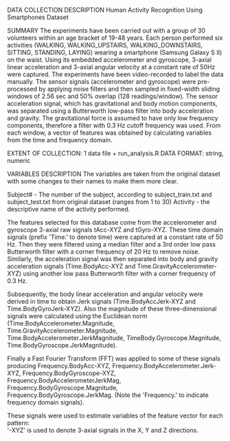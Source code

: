 DATA COLLECTION DESCRIPTION
Human Activity Recognition Using Smartphones Dataset

SUMMARY
The experiments have been carried out with a group of 30 volunteers within an age bracket of 19-48 years. Each person performed six activities (WALKING, WALKING_UPSTAIRS, WALKING_DOWNSTAIRS, SITTING, STANDING, LAYING) wearing a smartphone (Samsung Galaxy S II) on the waist. Using its embedded accelerometer and gyroscope, 3-axial linear acceleration and 3-axial angular velocity at a constant rate of 50Hz were captured. The experiments have been video-recorded to label the data manually.
The sensor signals (accelerometer and gyroscope) were pre-processed by applying noise filters and then sampled in fixed-width sliding windows of 2.56 sec and 50% overlap (128 readings/window). The sensor acceleration signal, which has gravitational and body motion components, was separated using a Butterworth low-pass filter into body acceleration and gravity. The gravitational force is assumed to have only low frequency components, therefore a filter with 0.3 Hz cutoff frequency was used. From each window, a vector of features was obtained by calculating variables from the time and frequency domain.

EXTENT OF COLLECTION:  1 data file +  run_analysis.R
DATA FORMAT: string, numeric

VARIABLES DESCRIPTION
The variables are taken from the original dataset with some changes to their names to make them more clear.

Subject# - The number of the subject, according to subject_train.txt and subject_test.txt from original dataset (ranges from 1 to 30)
Activity - the descriptive name of the activity performed.

The features selected for this database come from the accelerometer and gyroscope 3-axial raw signals tAcc-XYZ and tGyro-XYZ. These time domain signals (prefix 'Time.' to denote time) were captured at a constant rate of 50 Hz. Then they were filtered using a median filter and a 3rd order low pass Butterworth filter with a corner frequency of 20 Hz to remove noise. Similarly, the acceleration signal was then separated into body and gravity acceleration signals (Time.BodyAcc-XYZ and Time.GravityAccelerometer-XYZ) using another low pass Butterworth filter with a corner frequency of 0.3 Hz. 

Subsequently, the body linear acceleration and angular velocity were derived in time to obtain Jerk signals (Time.BodyAccJerk-XYZ and Time.BodyGyroJerk-XYZ). Also the magnitude of these three-dimensional signals were calculated using the Euclidean norm (Time.BodyAccelerometer.Magnitude, Time.GravityAccelerometer.Magnitude, Time.BodyAccelerometer.JerkMagnitude, TimeBody.Gyroscope.Magnitude, Time.BodyGyroscope.JerkMagnitude). 

Finally a Fast Fourier Transform (FFT) was applied to some of these signals producing Frequency.BodyAcc-XYZ, Frequency.BodyAccelerometer.Jerk-XYZ, Frequency.BodyGyroscope-XYZ, Frequency.BodyAccelerometerJerkMag, Frequency.BodyGyroscope.Magnitude, Frequency.BodyGyroscope.JerkMag. (Note the 'Frequency.' to indicate frequency domain signals). 

These signals were used to estimate variables of the feature vector for each pattern:  
'-XYZ' is used to denote 3-axial signals in the X, Y and Z directions.
